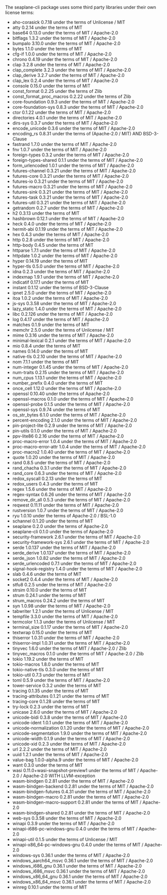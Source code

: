 The seaplane-cli package uses some third party libraries under their own license terms:

 * aho-corasick 0.7.18 under the terms of Unlicense / MIT
 * atty 0.2.14 under the terms of MIT
 * base64 0.13.0 under the terms of MIT / Apache-2.0
 * bitflags 1.3.2 under the terms of MIT / Apache-2.0
 * bumpalo 3.10.0 under the terms of MIT / Apache-2.0
 * bytes 1.1.0 under the terms of MIT
 * cfg-if 1.0.0 under the terms of MIT / Apache-2.0
 * chrono 0.4.19 under the terms of MIT / Apache-2.0
 * clap 3.2.8 under the terms of MIT / Apache-2.0
 * clap_complete 3.2.3 under the terms of MIT / Apache-2.0
 * clap_derive 3.2.7 under the terms of MIT / Apache-2.0
 * clap_lex 0.2.4 under the terms of MIT / Apache-2.0
 * console 0.15.0 under the terms of MIT
 * const_format 0.2.25 under the terms of Zlib
 * const_format_proc_macros 0.2.22 under the terms of Zlib
 * core-foundation 0.9.3 under the terms of MIT / Apache-2.0
 * core-foundation-sys 0.8.3 under the terms of MIT / Apache-2.0
 * ctor 0.1.22 under the terms of MIT / Apache-2.0
 * directories 4.0.1 under the terms of MIT / Apache-2.0
 * dirs-sys 0.3.7 under the terms of MIT / Apache-2.0
 * encode_unicode 0.3.6 under the terms of MIT / Apache-2.0
 * encoding_rs 0.8.31 under the terms of (Apache-2.0 / MIT) AND BSD-3-Clause
 * fastrand 1.7.0 under the terms of MIT / Apache-2.0
 * fnv 1.0.7 under the terms of MIT / Apache-2.0
 * foreign-types 0.3.2 under the terms of MIT / Apache-2.0
 * foreign-types-shared 0.1.1 under the terms of MIT / Apache-2.0
 * form_urlencoded 1.0.1 under the terms of MIT / Apache-2.0
 * futures-channel 0.3.21 under the terms of MIT / Apache-2.0
 * futures-core 0.3.21 under the terms of MIT / Apache-2.0
 * futures-io 0.3.21 under the terms of MIT / Apache-2.0
 * futures-macro 0.3.21 under the terms of MIT / Apache-2.0
 * futures-sink 0.3.21 under the terms of MIT / Apache-2.0
 * futures-task 0.3.21 under the terms of MIT / Apache-2.0
 * futures-util 0.3.21 under the terms of MIT / Apache-2.0
 * getrandom 0.2.7 under the terms of MIT / Apache-2.0
 * h2 0.3.13 under the terms of MIT
 * hashbrown 0.12.1 under the terms of MIT / Apache-2.0
 * heck 0.4.0 under the terms of MIT / Apache-2.0
 * hermit-abi 0.1.19 under the terms of MIT / Apache-2.0
 * hex 0.4.3 under the terms of MIT / Apache-2.0
 * http 0.2.8 under the terms of MIT / Apache-2.0
 * http-body 0.4.5 under the terms of MIT
 * httparse 1.7.1 under the terms of MIT / Apache-2.0
 * httpdate 1.0.2 under the terms of MIT / Apache-2.0
 * hyper 0.14.19 under the terms of MIT
 * hyper-tls 0.5.0 under the terms of MIT / Apache-2.0
 * idna 0.2.3 under the terms of MIT / Apache-2.0
 * indexmap 1.9.1 under the terms of MIT / Apache-2.0
 * indicatif 0.17.1 under the terms of MIT
 * instant 0.1.12 under the terms of BSD-3-Clause
 * ipnet 2.5.0 under the terms of MIT / Apache-2.0
 * itoa 1.0.2 under the terms of MIT / Apache-2.0
 * js-sys 0.3.58 under the terms of MIT / Apache-2.0
 * lazy_static 1.4.0 under the terms of MIT / Apache-2.0
 * libc 0.2.126 under the terms of MIT / Apache-2.0
 * log 0.4.17 under the terms of MIT / Apache-2.0
 * matches 0.1.9 under the terms of MIT
 * memchr 2.5.0 under the terms of Unlicense / MIT
 * mime 0.3.16 under the terms of MIT / Apache-2.0
 * minimal-lexical 0.2.1 under the terms of MIT / Apache-2.0
 * mio 0.8.4 under the terms of MIT
 * names 0.14.0 under the terms of MIT
 * native-tls 0.2.10 under the terms of MIT / Apache-2.0
 * nom 7.1.1 under the terms of MIT
 * num-integer 0.1.45 under the terms of MIT / Apache-2.0
 * num-traits 0.2.15 under the terms of MIT / Apache-2.0
 * num_cpus 1.13.1 under the terms of MIT / Apache-2.0
 * number_prefix 0.4.0 under the terms of MIT
 * once_cell 1.12.0 under the terms of MIT / Apache-2.0
 * openssl 0.10.40 under the terms of Apache-2.0
 * openssl-macros 0.1.0 under the terms of MIT / Apache-2.0
 * openssl-probe 0.1.5 under the terms of MIT / Apache-2.0
 * openssl-sys 0.9.74 under the terms of MIT
 * os_str_bytes 6.1.0 under the terms of MIT / Apache-2.0
 * percent-encoding 2.1.0 under the terms of MIT / Apache-2.0
 * pin-project-lite 0.2.9 under the terms of MIT / Apache-2.0
 * pin-utils 0.1.0 under the terms of MIT / Apache-2.0
 * ppv-lite86 0.2.16 under the terms of MIT / Apache-2.0
 * proc-macro-error 1.0.4 under the terms of MIT / Apache-2.0
 * proc-macro-error-attr 1.0.4 under the terms of MIT / Apache-2.0
 * proc-macro2 1.0.40 under the terms of MIT / Apache-2.0
 * quote 1.0.20 under the terms of MIT / Apache-2.0
 * rand 0.8.5 under the terms of MIT / Apache-2.0
 * rand_chacha 0.3.1 under the terms of MIT / Apache-2.0
 * rand_core 0.6.3 under the terms of MIT / Apache-2.0
 * redox_syscall 0.2.13 under the terms of MIT
 * redox_users 0.4.3 under the terms of MIT
 * regex 1.5.6 under the terms of MIT / Apache-2.0
 * regex-syntax 0.6.26 under the terms of MIT / Apache-2.0
 * remove_dir_all 0.5.3 under the terms of MIT / Apache-2.0
 * reqwest 0.11.11 under the terms of MIT / Apache-2.0
 * rustversion 1.0.7 under the terms of MIT / Apache-2.0
 * ryu 1.0.10 under the terms of Apache-2.0 / BSL-1.0
 * schannel 0.1.20 under the terms of MIT
 * seaplane 0.2.0 under the terms of Apache-2.0
 * seaplane-cli 0.1.0 under the terms of Apache-2.0
 * security-framework 2.6.1 under the terms of MIT / Apache-2.0
 * security-framework-sys 2.6.1 under the terms of MIT / Apache-2.0
 * serde 1.0.137 under the terms of MIT / Apache-2.0
 * serde_derive 1.0.137 under the terms of MIT / Apache-2.0
 * serde_json 1.0.82 under the terms of MIT / Apache-2.0
 * serde_urlencoded 0.7.1 under the terms of MIT / Apache-2.0
 * signal-hook-registry 1.4.0 under the terms of MIT / Apache-2.0
 * slab 0.4.6 under the terms of MIT
 * socket2 0.4.4 under the terms of MIT / Apache-2.0
 * stfu8 0.2.5 under the terms of MIT / Apache-2.0
 * strsim 0.10.0 under the terms of MIT
 * strum 0.24.1 under the terms of MIT
 * strum_macros 0.24.2 under the terms of MIT
 * syn 1.0.98 under the terms of MIT / Apache-2.0
 * tabwriter 1.2.1 under the terms of Unlicense / MIT
 * tempfile 3.3.0 under the terms of MIT / Apache-2.0
 * termcolor 1.1.3 under the terms of Unlicense / MIT
 * terminal_size 0.1.17 under the terms of MIT / Apache-2.0
 * textwrap 0.15.0 under the terms of MIT
 * thiserror 1.0.31 under the terms of MIT / Apache-2.0
 * thiserror-impl 1.0.31 under the terms of MIT / Apache-2.0
 * tinyvec 1.6.0 under the terms of MIT / Apache-2.0 / Zlib
 * tinyvec_macros 0.1.0 under the terms of MIT / Apache-2.0 / Zlib
 * tokio 1.19.2 under the terms of MIT
 * tokio-macros 1.8.0 under the terms of MIT
 * tokio-native-tls 0.3.0 under the terms of MIT
 * tokio-util 0.7.3 under the terms of MIT
 * toml 0.5.9 under the terms of MIT / Apache-2.0
 * tower-service 0.3.2 under the terms of MIT
 * tracing 0.1.35 under the terms of MIT
 * tracing-attributes 0.1.21 under the terms of MIT
 * tracing-core 0.1.28 under the terms of MIT
 * try-lock 0.2.3 under the terms of MIT
 * unicase 2.6.0 under the terms of MIT / Apache-2.0
 * unicode-bidi 0.3.8 under the terms of MIT / Apache-2.0
 * unicode-ident 1.0.1 under the terms of MIT / Apache-2.0
 * unicode-normalization 0.1.20 under the terms of MIT / Apache-2.0
 * unicode-segmentation 1.9.0 under the terms of MIT / Apache-2.0
 * unicode-width 0.1.9 under the terms of MIT / Apache-2.0
 * unicode-xid 0.2.3 under the terms of MIT / Apache-2.0
 * url 2.2.2 under the terms of MIT / Apache-2.0
 * uuid 1.2.1 under the terms of MIT / Apache-2.0
 * value-bag 1.0.0-alpha.9 under the terms of MIT / Apache-2.0
 * want 0.3.0 under the terms of MIT
 * wasi 0.11.0+wasi-snapshot-preview1 under the terms of MIT / Apache-2.0 / Apache-2.0 WITH LLVM-exception
 * wasm-bindgen 0.2.81 under the terms of MIT / Apache-2.0
 * wasm-bindgen-backend 0.2.81 under the terms of MIT / Apache-2.0
 * wasm-bindgen-futures 0.4.31 under the terms of MIT / Apache-2.0
 * wasm-bindgen-macro 0.2.81 under the terms of MIT / Apache-2.0
 * wasm-bindgen-macro-support 0.2.81 under the terms of MIT / Apache-2.0
 * wasm-bindgen-shared 0.2.81 under the terms of MIT / Apache-2.0
 * web-sys 0.3.58 under the terms of MIT / Apache-2.0
 * winapi 0.3.9 under the terms of MIT / Apache-2.0
 * winapi-i686-pc-windows-gnu 0.4.0 under the terms of MIT / Apache-2.0
 * winapi-util 0.1.5 under the terms of Unlicense / MIT
 * winapi-x86_64-pc-windows-gnu 0.4.0 under the terms of MIT / Apache-2.0
 * windows-sys 0.36.1 under the terms of MIT / Apache-2.0
 * windows_aarch64_msvc 0.36.1 under the terms of MIT / Apache-2.0
 * windows_i686_gnu 0.36.1 under the terms of MIT / Apache-2.0
 * windows_i686_msvc 0.36.1 under the terms of MIT / Apache-2.0
 * windows_x86_64_gnu 0.36.1 under the terms of MIT / Apache-2.0
 * windows_x86_64_msvc 0.36.1 under the terms of MIT / Apache-2.0
 * winreg 0.10.1 under the terms of MIT
